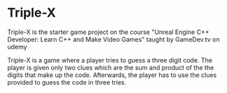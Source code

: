 # Triple-X
Triple-X is the starter game project on the course "Unreal Engine C++ Developer: Learn C++ and Make Video Games" taught by GameDev.tv on udemy

Triple-X is a game where a player tries to guess a three digit code. The player is given only two clues which are the sum and product of the the digits that make up the code. Afterwards, the player has to use the clues provided to guess the code in three tries.


